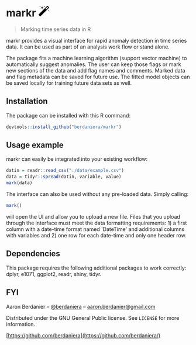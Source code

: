 # markr <img src="/magic.png" height="30">
> Marking time series data in R

markr provides a visual interface for rapid anomaly detection in time series data. It can be used as part of an analysis work flow or stand alone.

The package fits a machine learning algorithm (support vector machine) to automatically suggest anomalies. The user can keep those flags or mark new sections of the data and add flag names and comments. Marked data and flag metadata can be saved for future use. The fitted model objects can be saved locally for training future data sets as well.

## Installation

The package can be installed with this R command:
```r
devtools::install_github("berdaniera/markr")
```

## Usage example

markr can easily be integrated into your existing workflow:

```r
datin = readr::read_csv("./data/example.csv")
data = tidyr::spread(datin, variable, value)
mark(data)
```

The interface can also be used without any pre-loaded data. Simply calling:
```r
mark()
```
will open the UI and allow you to upload a new file. Files that you upload through the interface must meet the data formatting requirements: 1) a first column with a date-time format named 'DateTime' and additional columns with variables and 2) one row for each date-time and only one header row.

## Dependencies

This package requires the following additional packages to work correctly: dplyr, e1071, ggplot2, readr, shiny, tidyr.

## FYI

Aaron Berdanier – [@berdaniera](https://twitter.com/berdaniera) – aaron.berdanier@gmail.com

Distributed under the GNU General Public license. See ``LICENSE`` for more information.

[https://github.com/berdaniera](https://github.com/berdaniera/)
